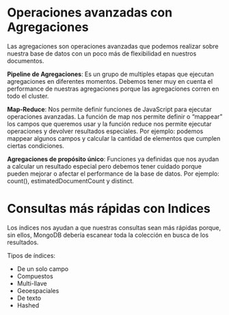 # Operaciones avanzadas con Agregaciones
Las agregaciones son operaciones avanzadas que podemos realizar sobre nuestra base de datos con un poco más de flexibilidad en nuestros documentos.

**Pipeline de Agregaciones**: Es un grupo de multiples etapas que ejecutan agregaciones en diferentes momentos. Debemos tener muy en cuenta el performance de nuestras agregaciones porque las agregaciones corren en todo el cluster.

**Map-Reduce**: Nos permite definir funciones de JavaScript para ejecutar operaciones avanzadas. La función de map nos permite definir o “mappear” los campos que queremos usar y la función reduce nos permite ejecutar operaciones y devolver resultados especiales. Por ejemplo: podemos mappear algunos campos y calcular la cantidad de elementos que cumplen ciertas condiciones.

**Agregaciones de propósito único**: Funciones ya definidas que nos ayudan a calcular un resultado especial pero debemos tener cuidado porque pueden mejorar o afectar el performance de la base de datos. Por ejemplo: count(), estimatedDocumentCount y distinct.


# Consultas más rápidas con Indices
Los índices nos ayudan a que nuestras consultas sean más rápidas porque, sin ellos, MongoDB debería escanear toda la colección en busca de los resultados.

Tipos de índices:
- De un solo campo
- Compuestos
- Multi-llave
- Geoespaciales
- De texto
- Hashed
